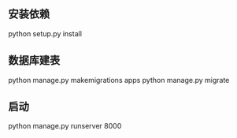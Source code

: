 
## 安装依赖
python setup.py install

## 数据库建表
python manage.py makemigrations apps
python manage.py migrate



## 启动
python manage.py runserver 8000